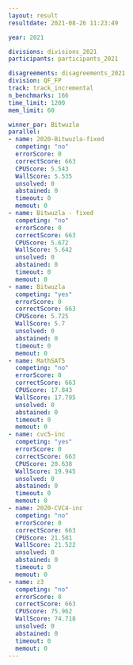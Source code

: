 ```yaml
---
layout: result
resultdate: 2021-08-26 11:23:49

year: 2021

divisions: divisions_2021
participants: participants_2021

disagreements: disagreements_2021
division: QF_FP
track: track_incremental
n_benchmarks: 166
time_limit: 1200
mem_limit: 60

winner_par: Bitwuzla
parallel:
- name: 2020-Bitwuzla-fixed
  competing: "no"
  errorScore: 0
  correctScore: 663
  CPUScore: 5.543
  WallScore: 5.535
  unsolved: 0
  abstained: 0
  timeout: 0
  memout: 0
- name: Bitwuzla - fixed
  competing: "no"
  errorScore: 0
  correctScore: 663
  CPUScore: 5.672
  WallScore: 5.642
  unsolved: 0
  abstained: 0
  timeout: 0
  memout: 0
- name: Bitwuzla
  competing: "yes"
  errorScore: 0
  correctScore: 663
  CPUScore: 5.725
  WallScore: 5.7
  unsolved: 0
  abstained: 0
  timeout: 0
  memout: 0
- name: MathSAT5
  competing: "no"
  errorScore: 0
  correctScore: 663
  CPUScore: 17.843
  WallScore: 17.795
  unsolved: 0
  abstained: 0
  timeout: 0
  memout: 0
- name: cvc5-inc
  competing: "yes"
  errorScore: 0
  correctScore: 663
  CPUScore: 20.638
  WallScore: 19.945
  unsolved: 0
  abstained: 0
  timeout: 0
  memout: 0
- name: 2020-CVC4-inc
  competing: "no"
  errorScore: 0
  correctScore: 663
  CPUScore: 21.581
  WallScore: 21.522
  unsolved: 0
  abstained: 0
  timeout: 0
  memout: 0
- name: z3
  competing: "no"
  errorScore: 0
  correctScore: 663
  CPUScore: 75.962
  WallScore: 74.718
  unsolved: 0
  abstained: 0
  timeout: 0
  memout: 0
---
```

